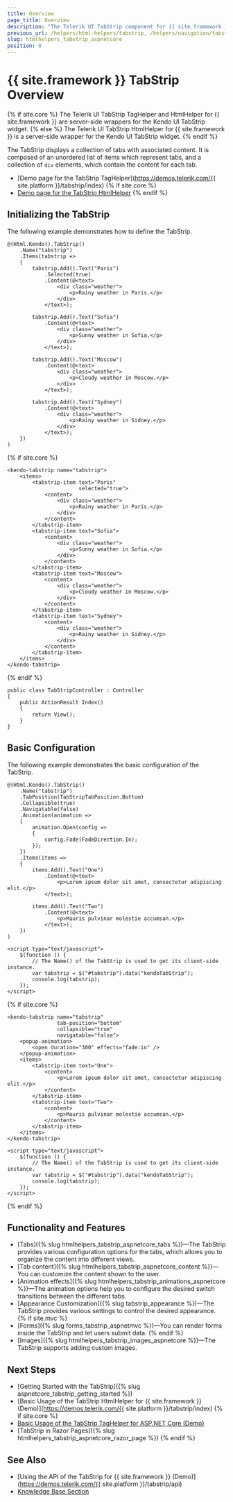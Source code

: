 ```yaml
---
title: Overview
page_title: Overview
description: "The Telerik UI TabStrip component for {{ site.framework }} enables users to categorize content in different views for tidier visualization."
previous_url: /helpers/html-helpers/tabstrip, /helpers/navigation/tabstrip/overview
slug: htmlhelpers_tabstrip_aspnetcore
position: 0
---
```


# {{ site.framework }} TabStrip Overview
{% if site.core %}
The Telerik UI TabStrip TagHelper and HtmlHelper for {{ site.framework }} are server-side wrappers for the Kendo UI TabStrip widget.
{% else %}
The Telerik UI TabStrip HtmlHelper for {{ site.framework }} is a server-side wrapper for the Kendo UI TabStrip widget.
{% endif %}

The TabStrip displays a collection of tabs with associated content. It is composed of an unordered list of items which represent tabs, and a collection of `div` elements, which contain the content for each tab.

* [Demo page for the TabStrip TagHelper](https://demos.telerik.com/{{ site.platform }}/tabstrip/index)
{% if site.core %}
* [Demo page for the TabStrip HtmlHelper](https://demos.telerik.com/aspnet-core/tabstrip/tag-helper)
{% endif %}

## Initializing the TabStrip

The following example demonstrates how to define the TabStrip.

```HtmlHelper
@(Html.Kendo().TabStrip()
    .Name("tabstrip")
    .Items(tabstrip =>
    {
        tabstrip.Add().Text("Paris")
            .Selected(true)
            .Content(@<text>
                <div class="weather">
                    <p>Rainy weather in Paris.</p>
                </div>
            </text>);

        tabstrip.Add().Text("Sofia")
            .Content(@<text>
                <div class="weather">
                    <p>Sunny weather in Sofia.</p>
                </div>
            </text>);

        tabstrip.Add().Text("Moscow")
            .Content(@<text>
                <div class="weather">
                    <p>Cloudy weather in Moscow.</p>
                </div>
            </text>);

        tabstrip.Add().Text("Sydney")
            .Content(@<text>
                <div class="weather">
                    <p>Rainy weather in Sidney.</p>
                </div>
            </text>);
    })
)
```
{% if site.core %}
```TagHelper
<kendo-tabstrip name="tabstrip">
    <items>
        <tabstrip-item text="Paris"
                       selected="true">
            <content>
                <div class="weather">
                    <p>Rainy weather in Paris.</p>
                </div>
            </content>
        </tabstrip-item>
        <tabstrip-item text="Sofia">
            <content>
                <div class="weather">
                    <p>Sunny weather in Sofia.</p>
                </div>
            </content>
        </tabstrip-item>
        <tabstrip-item text="Moscow">
            <content>
                <div class="weather">
                    <p>Cloudy weather in Moscow.</p>
                </div>
            </content>
        </tabstrip-item>
        <tabstrip-item text="Sydney">
            <content>
                <div class="weather">
                    <p>Rainy weather in Sidney.</p>
                </div>
            </content>
        </tabstrip-item>
    </items>
</kendo-tabstrip>
```
{% endif %}
```Controller
public class TabStripController : Controller
{
    public ActionResult Index()
    {
        return View();
    }
}
```

## Basic Configuration

The following example demonstrates the basic configuration of the TabStrip.

```HtmlHelper
@(Html.Kendo().TabStrip()
    .Name("tabstrip")
    .TabPosition(TabStripTabPosition.Bottom)
    .Collapsible(true)
    .Navigatable(false)
    .Animation(animation =>
    {
        animation.Open(config =>
        {
            config.Fade(FadeDirection.In);
        });
    })
    .Items(items =>
    {
        items.Add().Text("One")
            .Content(@<text>
                <p>Lorem ipsum dolor sit amet, consectetur adipiscing elit.</p>
            </text>);

        items.Add().Text("Two")
            .Content(@<text>
                <p>Mauris pulvinar molestie accumsan.</p>
            </text>);
    })
)

<script type="text/javascript">
    $(function () {
        // The Name() of the TabStrip is used to get its client-side instance.
        var tabstrip = $("#tabstrip").data("kendoTabStrip");
        console.log(tabstrip);
    });
</script>
```
{% if site.core %}
```TagHelper
<kendo-tabstrip name="tabstrip"
                tab-position="bottom"
                collapsible="true"
                navigatable="false">
    <popup-animation>
        <open duration="300" effects="fade:in" />
    </popup-animation>
    <items>
        <tabstrip-item text="One">
            <content>
                <p>Lorem ipsum dolor sit amet, consectetur adipiscing elit.</p>
            </content>
        </tabstrip-item>
        <tabstrip-item text="Two">
            <content>
                <p>Mauris pulvinar molestie accumsan.</p>
            </content>
        </tabstrip-item>
    </items>
</kendo-tabstrip>

<script type="text/javascript">
    $(function () {
        // The Name() of the TabStrip is used to get its client-side instance.
        var tabstrip = $("#tabstrip").data("kendoTabStrip");
        console.log(tabstrip);
    });
</script>
```
{% endif %}

## Functionality and Features

* [Tabs]({% slug htmlhelpers_tabstrip_aspnetcore_tabs %})—The TabStrip provides various configuration options for the tabs, which allows you to organize the content into different views.
* [Tab content]({% slug htmlhelpers_tabstrip_aspnetcore_content %})—You can customize the content shown to the user.
* [Animation effects]({% slug htmlhelpers_tabstrip_animations_aspnetcore %})—The animation options help you to configure the desired switch transitions between the different tabs.
* [Appearance Customization]({% slug tabstrip_appearance %})—The TabStrip provides various settings to control the desired appearance.
{% if site.mvc %}
* [Forms]({% slug forms_tabstrip_aspnetmvc %})—You can render forms inside the TabStrip and let users submit data.
{% endif %}
* [Images]({% slug htmlhelpers_tabstrip_images_aspnetcore %})—The TabStrip supports adding custom images.

## Next Steps

* [Getting Started with the TabStrip]({% slug aspnetcore_tabstrip_getting_started %})
* [Basic Usage of the TabStrip HtmlHelper for {{ site.framework }} (Demo)](https://demos.telerik.com/{{ site.platform }}/tabstrip/index)
{% if site.core %}
* [Basic Usage of the TabStrip TagHelper for ASP.NET Core (Demo)](https://demos.telerik.com/aspnet-core/tabstrip/tag-helper)
* [TabStrip in Razor Pages]({% slug htmlhelpers_tabstrip_aspnetcore_razor_page %})
{% endif %}

## See Also

* [Using the API of the TabStrip for {{ site.framework }} (Demo)](https://demos.telerik.com/{{ site.platform }}/tabstrip/api)
* [Knowledge Base Section](/knowledge-base)

